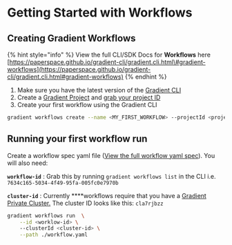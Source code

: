 # Getting Started with Workflows

## Creating Gradient Workflows

{% hint style="info" %}
View the full CLI/SDK Docs for **Workflows** here [https://paperspace.github.io/gradient-cli/gradient.cli.html\#gradient-workflows](https://paperspace.github.io/gradient-cli/gradient.cli.html#gradient-workflows)
{% endhint %}

1. Make sure you have the latest version of the [Gradient CLI](../../get-started/install-the-cli.md)
2. Create a  [Gradient Project](../../projects/managing-projects.md) and [grab your project ID](../../projects/managing-projects.md#get-your-projects-id)
3. Create your first workflow using the Gradient CLI

```bash
gradient workflows create --name <MY_FIRST_WORKFLOW> --projectId <project-id>
```

## Running your first workflow run

Create a workflow spec yaml file \([View the full workflow yaml spec](workflow-spec.md)\). You will also need:

**`workflow-id`** : Grab this by running `gradient workflows list` in the CLI i.e. `7634c165-5034-4f49-95fa-005fc0e7970b`

**`cluster-id`** : Currently ****workflows require that you have a [Gradient Private Cluster.](../../gradient-private-cloud/setup/managed-installation.md) The cluster ID looks like this: `cla7rjbzz`

```bash
gradient workflows run  \
    --id <worklow-id> \ 
    --clusterId <cluster-id> \
    --path ./workflow.yaml 
```

## 


